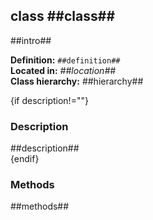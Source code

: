 class ##class## 
----------

##intro## 

**Definition:** `##definition##`  
**Located in:** *##location##*  
**Class hierarchy:** ##hierarchy##  


{if description!=""}
### Description ###

##description##  
{endif}


### Methods ###

##methods##  
